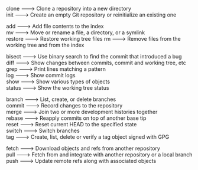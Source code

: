   clone    --->  Clone a repository into a new directory  
   init   --->   Create an empty Git repository or reinitialize an existing one   


   add   --->    Add file contents to the index   
   mv    --->    Move or rename a file, a directory, or a symlink  
   restore --->  Restore working tree files
   rm      --->  Remove files from the working tree and from the index  


   bisect  --->  Use binary search to find the commit that introduced a bug   
   diff    --->  Show changes between commits, commit and working tree, etc   
   grep     --->   Print lines matching a pattern  
   log     --->    Show commit logs   
   show    --->    Show various types of objects   
   status  --->   Show the working tree status   
  
   branch   --->   List, create, or delete branches  
   commit   --->   Record changes to the repository  
   merge   --->    Join two or more development histories together  
   rebase   --->   Reapply commits on top of another base tip   
   reset   --->    Reset current HEAD to the specified state  
   switch   --->   Switch branches  
   tag      --->   Create, list, delete or verify a tag object signed with GPG   

   fetch   --->    Download objects and refs from another repository  
   pull    --->    Fetch from and integrate with another repository or a local branch   
   push    --->    Update remote refs along with associated objects  


